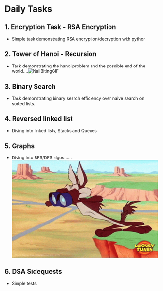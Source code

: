 # Daily Tasks

## 1. Encryption Task - RSA Encryption

-   Simple task demonstrating RSA encryption/decryption with python

## 2. Tower of Hanoi - Recursion
-   Task demonstrating the hanoi problem and the possible end of the world....![NailBitingGIF](https://github.com/davis-sang/zero_day/assets/99921124/8617c3ca-41a3-4d2a-8a7c-67d380c80976)

## 3. Binary Search
-   Task demonstrating binary search efficiency over naive search on sorted lists.

## 4. Reversed linked list
-   Diving into linked lists, Stacks and Queues

## 5. Graphs
-   Diving into BFS/DFS algos.......![alt text](image.png)

## 6. DSA Sidequests
-   Simple tests. 
